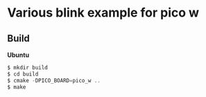 # Various blink example for pico w

## Build

**Ubuntu**
```c
$ mkdir build
$ cd build
$ cmake -DPICO_BOARD=pico_w ..
$ make
```